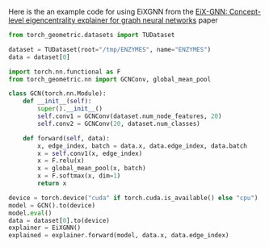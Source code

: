 Here is the an example code for using EiXGNN from the [EiX-GNN: Concept-level eigencentrality explainer for graph neural
    networks](https://arxiv.org/abs/2206.03491) paper

```python
from torch_geometric.datasets import TUDataset

dataset = TUDataset(root="/tmp/ENZYMES", name="ENZYMES")
data = dataset[0]

import torch.nn.functional as F
from torch_geometric.nn import GCNConv, global_mean_pool

class GCN(torch.nn.Module):
    def __init__(self):
        super().__init__()
        self.conv1 = GCNConv(dataset.num_node_features, 20)
        self.conv2 = GCNConv(20, dataset.num_classes)

    def forward(self, data):
        x, edge_index, batch = data.x, data.edge_index, data.batch
        x = self.conv1(x, edge_index)
        x = F.relu(x)
        x = global_mean_pool(x, batch)
        x = F.softmax(x, dim=1)
        return x

device = torch.device("cuda" if torch.cuda.is_available() else "cpu")
model = GCN().to(device)
model.eval()
data = dataset[0].to(device)
explainer = EiXGNN()
explained = explainer.forward(model, data.x, data.edge_index)
```
